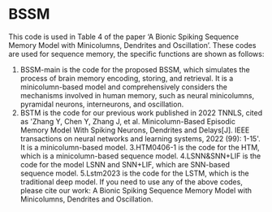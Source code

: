 # BSSM
This code is used in Table 4 of the paper ‘A Bionic Spiking Sequence Memory Model with Minicolumns, Dendrites and Oscillation’. These codes are used for sequence memory, the specific functions are shown as follows:
1. BSSM-main is the code for the proposed BSSM, which simulates the process of brain memory encoding, storing, and retrieval. It is a minicolumn-based model and comprehensively considers the mechanisms involved in human memory, such as neural minicolumns, pyramidal neurons, interneurons, and oscillation.
2. BSTM is the code for our previous work published in 2022 TNNLS, cited as 'Zhang Y, Chen Y, Zhang J, et al. Minicolumn-Based Episodic Memory Model With Spiking Neurons, Dendrites and Delays[J]. IEEE transactions on neural networks and learning systems, 2022 (99): 1-15'. It is a minicolumn-based model.
3.HTM0406-1 is the code for the HTM, which is a minicolumn-based sequence model.
4.LSNN&SNN+LIF is the code for the model LSNN and SNN+LIF, which are SNN-based sequence model.
5.Lstm2023 is the code for the LSTM, which is the traditional deep model.
If you need to use any of the above codes, please cite our work: A Bionic Spiking Sequence Memory Model with Minicolumns, Dendrites and Oscillation.
